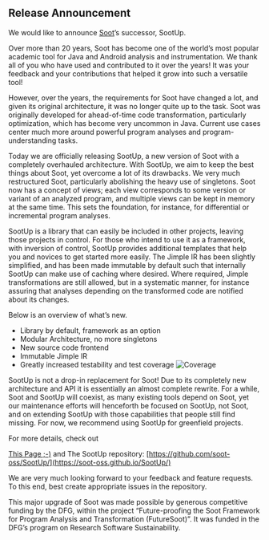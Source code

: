 ## Release Announcement

We would like to announce [Soot](https://github.com/soot-oss/soot)’s successor, SootUp. 

Over more than 20 years, Soot has become one of the world’s most popular academic tool for Java and Android analysis and instrumentation. We thank all of you who have used and contributed to it over the years! It was your feedback and your contributions that helped it grow into such a versatile tool!

However, over the years, the requirements for Soot have changed a lot, and given its original architecture, it was no longer quite up to the task. Soot was originally developed for ahead-of-time code transformation, particularly optimization, which has become very uncommon in Java. Current use cases center much more around powerful program analyses and program-understanding tasks.

Today we are officially releasing SootUp, a new version of Soot with a completely overhauled architecture. With SootUp, we aim to keep the best things about Soot, yet overcome a lot of its drawbacks. We very much restructured Soot, particularly abolishing the heavy use of singletons. Soot now has a concept of views; each view corresponds to some version or variant of an analyzed program, and multiple views can be kept in memory at the same time. This sets the foundation, for instance, for differential or incremental program analyses.

SootUp is a library that can easily be included in other projects, leaving those projects in control. For those who intend to use it as a framework, with inversion of control, SootUp provides additional templates that help you and novices to get started more easily. The Jimple IR has been slightly simplified, and has been made immutable by default such that internally SootUp can make use of caching where desired. Where required, Jimple transformations are still allowed, but in a systematic manner, for instance assuring that analyses depending on the transformed code are notified about its changes.

Below is an overview of what’s new. 
 
- Library by default, framework as an option
- Modular Architecture, no more singletons
- New source code frontend 
- Immutable Jimple IR
- Greatly increased testability and test coverage ![Coverage](https://camo.githubusercontent.com/adc4ab244f7c0c2b2f3fec0a6e5d778421ddc0be7f89a608c16533c9a964766f/68747470733a2f2f636f6465636f762e696f2f67682f736f6f742d6f73732f536f6f7455702f6272616e63682f646576656c6f702f67726170682f62616467652e7376673f746f6b656e3d454c4137553749415744)

SootUp is not a drop-in replacement for Soot! Due to its completely new architecture and API it is essentially an almost complete rewrite. For a while, Soot and SootUp will coexist, as many existing tools depend on Soot, yet our maintenance efforts will henceforth be focused on SootUp, not Soot, and on extending SootUp with those capabilities that people still find missing. For now, we recommend using SootUp for greenfield projects.

For more details, check out

[This Page ;-)](https://soot-oss.github.io/SootUp/) and The SootUp repository: [https://github.com/soot-oss/SootUp/](https://soot-oss.github.io/SootUp/)

We are very much looking forward to your feedback and feature requests. To this end, best create appropriate issues in the repository.

This major upgrade of Soot was made possible by generous competitive funding by the DFG, within the project “Future-proofing the Soot Framework for Program Analysis
and Transformation (FutureSoot)”. It was funded in the DFG’s program on Research Software Sustainability.
